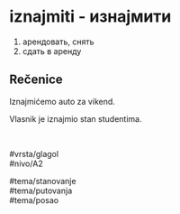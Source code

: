 # iznajmiti - изнајмити

1. арендовать, снять  
2. сдать в аренду

## Rečenice

Iznajmićemo auto za vikend.

Vlasnik je iznajmio stan studentima.

<br>

#vrsta/glagol  
#nivo/A2  

#tema/stanovanje  
#tema/putovanja  
#tema/posao  
